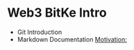 # Web3 BitKe Intro
* Git Introduction
* Markdown Documentation
[Motivation: ](https://github.com/Bratipah/BitKe-blockchain/tree/main/images)
